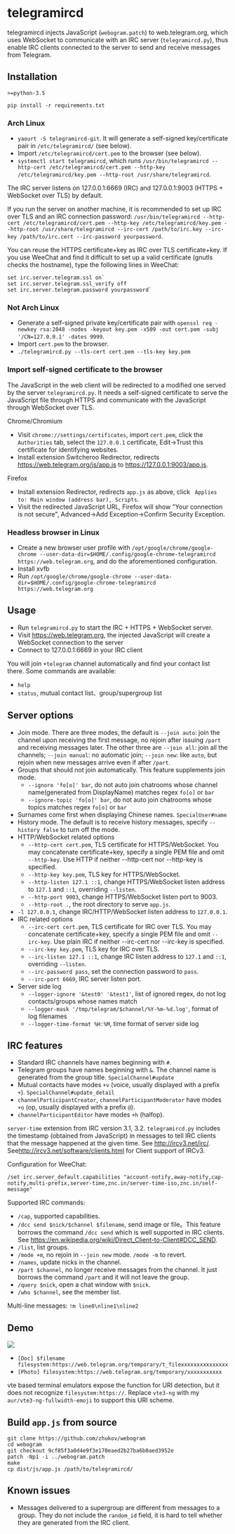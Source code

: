 # telegramircd

telegramircd injects JavaScript (`webogram.patch`) to web.telegram.org, which uses WebSocket to communicate with an IRC server (`telegramircd.py`), thus enable IRC clients connected to the server to send and receive messages from Telegram.

## Installation

`>=python-3.5`

`pip install -r requirements.txt`

### Arch Linux

- `yaourt -S telegramircd-git`. It will generate a self-signed key/certificate pair in `/etc/telegramircd/` (see below).
- Import `/etc/telegramircd/cert.pem` to the browser (see below).
- `systemctl start telegramircd`, which runs `/usr/bin/telegramircd --http-cert /etc/telegramircd/cert.pem --http-key /etc/telegramircd/key.pem --http-root /usr/share/telegramircd`.

The IRC server listens on 127.0.0.1:6669 (IRC) and 127.0.0.1:9003 (HTTPS + WebSocket over TLS) by default.

If you run the server on another machine, it is recommended to set up IRC over TLS and an IRC connection password: `/usr/bin/telegramircd --http-cert /etc/telegramircd/cert.pem --http-key /etc/telegramircd/key.pem --http-root /usr/share/telegramircd --irc-cert /path/to/irc.key --irc-key /path/to/irc.cert --irc-password yourpassword`.

You can reuse the HTTPS certificate+key as IRC over TLS certificate+key. If you use WeeChat and find it difficult to set up a valid certificate (gnutls checks the hostname), type the following lines in WeeChat:
```
set irc.server.telegram.ssl on`
set irc.server.telegram.ssl_verify off
set irc.server.telegram.password yourpassword`
```

### Not Arch Linux

- Generate a self-signed private key/certificate pair with `openssl req -newkey rsa:2048 -nodes -keyout key.pem -x509 -out cert.pem -subj '/CN=127.0.0.1' -dates 9999`.
- Import `cert.pem` to the browser.
- `./telegramircd.py --tls-cert cert.pem --tls-key key.pem`

### Import self-signed certificate to the browser

The JavaScript in the web client will be redirected to a modified one served by the server `telegramircd.py`. It needs a self-signed certificate to serve the JavaScript file through HTTPS and communicate with the JavaScript through WebSocket over TLS.

Chrome/Chromium

- Visit `chrome://settings/certificates`, import `cert.pem`, click the `Authorities` tab, select the `127.0.0.1` certificate, Edit->Trust this certificate for identifying websites.
- Install extension Switcheroo Redirector, redirects <https://web.telegram.org/js/app.js> to <https://127.0.0.1:9003/app.js>.

Firefox

- Install extension Redirector, redirects `app.js` as above, click ` Applies to: Main window (address bar), Scripts`.
- Visit the redirected JavaScript URL, Firefox will show "Your connection is not secure", Advanced->Add Exception->Confirm Security Exception.

### Headless browser in Linux

- Create a new browser user profile with `/opt/google/chrome/google-chrome --user-data-dir=$HOME/.config/google-chrome-telegramircd https://web.telegram.org`, and do the aforementioned configuration.
- Install xvfb
- Run `/opt/google/chrome/google-chrome --user-data-dir=$HOME/.config/google-chrome-telegramircd https://web.telegram.org`

## Usage

- Run `telegramircd.py` to start the IRC + HTTPS + WebSocket server.
- Visit <https://web.telegram.org>, the injected JavaScript will create a WebSocket connection to the server
- Connect to 127.0.0.1:6669 in your IRC client

You will join `+telegram` channel automatically and find your contact list there. Some commands are available:

- `help`
- `status`, mutual contact list、group/supergroup list

## Server options

- Join mode. There are three modes, the default is `--join auto`: join the channel upon receiving the first message, no rejoin after issuing `/part` and receiving messages later. The other three are `--join all`: join all the channels; `--join manual`: no automatic join; `--join new`: like `auto`, but rejoin when new messages arrive even if after `/part`.
- Groups that should not join automatically. This feature supplements join mode.
  + `--ignore 'fo[o]' bar`, do not auto join chatrooms whose channel name(generated from DisplayName) matches regex `fo[o]` or `bar`
  + `--ignore-topic 'fo[o]' bar`, do not auto join chatrooms whose topics matches regex `fo[o]` or `bar`
- Surnames come first when displaying Chinese names. `SpecialUser#name`
- History mode. The default is to receive history messages, specify `--history false` to turn off the mode.
- HTTP/WebSocket related options
  + `--http-cert cert.pem`, TLS certificate for HTTPS/WebSocket. You may concatenate certificate+key, specify a single PEM file and omit `--http-key`. Use HTTP if neither --http-cert nor --http-key is specified.
  + `--http-key key.pem`, TLS key for HTTPS/WebSocket.
  + `--http-listen 127.1 ::1`, change HTTPS/WebSocket listen address to `127.1` and `::1`, overriding `--listen`.
  + `--http-port 9003`, change HTTPS/WebSocket listen port to 9003.
  + `--http-root .`, the root directory to serve `app.js`.
- `-l 127.0.0.1`, change IRC/HTTP/WebSocket listen address to `127.0.0.1`.
- IRC related options
  + `--irc-cert cert.pem`, TLS certificate for IRC over TLS. You may concatenate certificate+key, specify a single PEM file and omit `--irc-key`. Use plain IRC if neither --irc-cert nor --irc-key is specified.
  + `--irc-key key.pem`, TLS key for IRC over TLS.
  + `--irc-listen 127.1 ::1`, change IRC listen address to `127.1` and `::1`, overriding `--listen`.
  + `--irc-password pass`, set the connection password to `pass`.
  + `--irc-port 6669`, IRC server listen port.
- Server side log
  + `--logger-ignore '&test0' '&test1'`, list of ignored regex, do not log contacts/groups whose names match
  + `--logger-mask '/tmp/telegram/$channel/%Y-%m-%d.log'`, format of log filenames
  + `--logger-time-format %H:%M`, time format of server side log

## IRC features

- Standard IRC channels have names beginning with `#`.
- Telegram groups have names beginning with `&`. The channel name is generated from the group title. `SpecialChannel#update`
- Mutual contacts have modes `+v` (voice, usually displayed with a prefix `+`). `SpecialChannel#update_detail`
- `channelParticipantCreator`, `channelParticipantModerator` have modes `+o` (op, usually displayed with a prefix `@`).
- `channelParticipantEditor` have modes `+h` (halfop).

`server-time` extension from IRC version 3.1, 3.2. `telegramircd.py` includes the timestamp (obtained from JavaScript) in messages to tell IRC clients that the message happened at the given time. See <http://ircv3.net/irc/>. See<http://ircv3.net/software/clients.html> for Client support of IRCv3.

Configuration for WeeChat:
```
/set irc.server_default.capabilities "account-notify,away-notify,cap-notify,multi-prefix,server-time,znc.in/server-time-iso,znc.in/self-message"
```

Supported IRC commands:

- `/cap`, supported capabilities.
- `/dcc send $nick/$channel $filename`, send image or file。This feature borrows the command `/dcc send` which is well supported in IRC clients. See <https://en.wikipedia.org/wiki/Direct_Client-to-Client#DCC_SEND>.
- `/list`, list groups.
- `/mode +m`, no rejoin in `--join new` mode. `/mode -m` to revert.
- `/names`, update nicks in the channel.
- `/part $channel`, no longer receive messages from the channel. It just borrows the command `/part` and it will not leave the group.
- `/query $nick`, open a chat window with `$nick`.
- `/who $channel`, see the member list.

Multi-line messages: `!m line0\nline1\nline2`

## Demo

![](https://maskray.me/static/2016-05-07-telegramircd/run.jpg)

- `[Doc] $filename filesystem:https://web.telegram.org/temporary/t_filexxxxxxxxxxxxxxx`
- `[Photo] filesystem:https://web.telegram.org/temporary/xxxxxxxxxxx`

vte based terminal emulators expose the function for URI detection, but it does not recognize `filesystem:https://`. Replace `vte3-ng` with my `aur/vte3-ng-fullwidth-emoji` to support this URI scheme.

## Build `app.js` from source

```
git clone https://github.com/zhukov/webogram
cd webogram
git checkout 9cf85f3a0d4e9f3e170eaed2b27ba6b0aed3952e
patch -Np1 -i ../webogram.patch
make
cp dist/js/app.js /path/to/telegramircd/
```

## Known issues

- Messages delivered to a supergroup are different from messages to a group. They do not include the `random_id` field, it is hard to tell whether they are generated from the IRC client.

